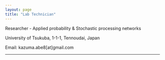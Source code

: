 ```yaml
---
layout: page
title: "Lab Technician"
---
```


Researcher - Applied probability & Stochastic processing networks 

University of Tsukuba, 1-1-1, Tennoudai, Japan

Email: kazuma.abe8[at]gmail.com


---

